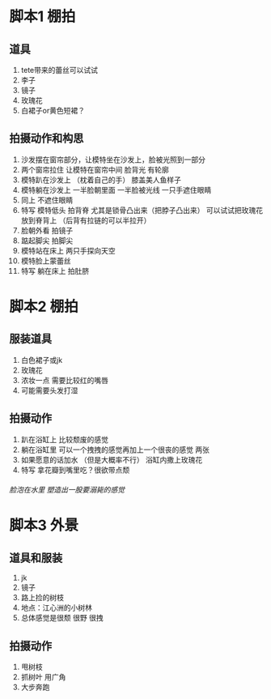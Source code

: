 # 脚本1 棚拍
## 道具
1. tete带来的蕾丝可以试试
2. 李子
3. 镜子
4. 玫瑰花
5. 白裙子or黄色短裙？

## 拍摄动作和构思
1. 沙发摆在窗帘部分，让模特坐在沙发上，脸被光照到一部分
2. 两个窗帘拉住  让模特在窗帘中间 脸背光 有轮廓
3. 模特趴在沙发上 （枕着自己的手） 膝盖美人鱼样子
4. 模特躺在沙发上 一半脸朝里面 一半脸被光线 一只手遮住眼睛
5. 同上 不遮住眼睛
6. 特写 模特低头 拍背脊  尤其是锁骨凸出来（把脖子凸出来） 可以试试把玫瑰花放到脊背上 （后背有拉链的可以半拉开）
7. 脸朝外看 拍镜子
8. 踮起脚尖 拍脚尖
9. 模特站在床上 两只手探向天空
10. 模特脸上蒙蕾丝
11. 特写 躺在床上 拍肚脐

# 脚本2 棚拍
## 服装道具
1. 白色裙子或jk
2. 玫瑰花
3. 浓妆一点 需要比较红的嘴唇
4. 可能需要头发打湿

## 拍摄动作
1. 趴在浴缸上 比较颓废的感觉
2. 躺在浴缸里 可以一个拽拽的感觉再加上一个很丧的感觉 两张
3. 如果愿意的话加水 （但是大概率不行） 浴缸内撒上玫瑰花
4. 特写 拿花瓣到嘴里吃？很欲带点颓
###### 脸泡在水里 塑造出一股要溺毙的感觉
###### 
# 脚本3 外景
## 道具和服装
1. jk
2. 镜子
3. 路上捡的树枝
4. 地点：江心洲的小树林
5. 总体感觉是很颓 很野 很拽

## 拍摄动作
1. 甩树枝
2. 抓树叶 用广角
3. 大步奔跑